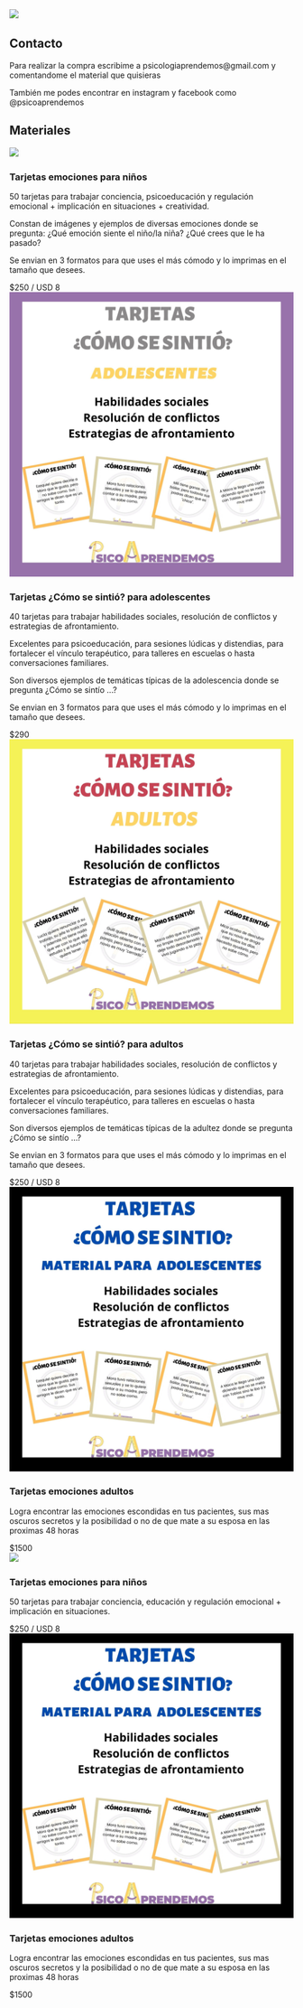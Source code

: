 

<div class="center">
    <img src="https://instagram.faep4-1.fna.fbcdn.net/v/t51.2885-19/s320x320/103625243_725817748227458_4394321882451694663_n.jpg?_nc_ht=instagram.faep4-1.fna.fbcdn.net&_nc_ohc=VuSwou6KSwwAX83TDvd&oh=5eca09218e35d6b5c50b421ee1017fba&oe=5F59CCA3">
</div>

<h2>Contacto</h2>
<p>Para realizar la compra escribime a psicologiaprendemos@gmail.com y comentandome el material que quisieras<p>
 <p> También me podes encontrar en instagram y facebook como @psicoaprendemos<p>


<h2>Materiales</h2>
<div class="materiales">
    <div class="material">
        <img src="images/EMOCIONES NIÑOS.jpg">
        <div>
            <h3>Tarjetas emociones para niños</h3>
            <p> 50 tarjetas para trabajar conciencia, psicoeducación y regulación emocional + implicación en situaciones + creatividad. </p>
            <p> Constan de imágenes y ejemplos de diversas emociones donde se pregunta: ¿Qué emoción siente el niño/la niña? ¿Qué crees que le ha pasado? </p>
            <p> Se envian en 3 formatos para que uses el más cómodo y lo imprimas en el tamaño que desees. </p>
            <div class="center">
                <div class="precio">$250 / USD 8</div> 
            </div>
        </div>
    </div>
    <div class="material inverso">
        <img src="images/COMO SE SINTIO ADO.jpg">
        <div>
            <h3>Tarjetas ¿Cómo se sintió? para adolescentes</h3>
            <p> 40 tarjetas para trabajar habilidades sociales, resolución de conflictos y estrategias de afrontamiento.</p>
            <p> Excelentes para psicoeducación, para sesiones lúdicas y distendias, para fortalecer el vínculo terapéutico, para talleres en escuelas o hasta conversaciones familiares. </p>
            <p> Son diversos ejemplos de temáticas típicas de la adolescencia donde se pregunta ¿Cómo se sintío ...? </p>
            <p> Se envian en 3 formatos  para que uses el más cómodo y lo imprimas en el tamaño que desees. </p>
            <div class="center">
              <div class="precio">$290</div> 
            </div>
        </div>
    </div>
    <div class="material">
        <img src="images/COMO SE SINTIO ADU.jpg">
        <div>
            <h3>Tarjetas ¿Cómo se sintió? para adultos</h3>
            <p> 40 tarjetas para trabajar habilidades sociales, resolución de conflictos y estrategias de afrontamiento.</p>
            <p> Excelentes para psicoeducación, para sesiones lúdicas y distendias, para fortalecer el vínculo terapéutico, para talleres en escuelas o hasta conversaciones familiares.</p>
            <p> Son diversos ejemplos de temáticas típicas de la adultez donde se pregunta ¿Cómo se sintío ...? </p>
            <p> Se envian en 3 formatos  para que uses el más cómodo y lo imprimas en el tamaño que desees. </p>
            <div class="center">
                <div class="precio">$250 / USD 8</div> 
            </div>
        </div>
    </div>
    <div class="material inverso">
        <img src="images/ADOLES.jpg">
        <div>
            <h3>Tarjetas emociones adultos</h3>
            <p>Logra encontrar las emociones escondidas en tus pacientes, sus mas oscuros secretos y la posibilidad o no de que mate a su esposa en las proximas 48 horas</p>
            <div class="center">
              <div class="precio">$1500</div> 
            </div>
        </div>
    </div>
    <div class="material">
        <img src="images/EMOCIONES NIÑOS.jpg">
        <div>
            <h3>Tarjetas emociones para niños</h3>
            <p> 50 tarjetas para trabajar conciencia, educación y regulación emocional + implicación en situaciones. </p>
            <div class="center">
                <div class="precio">$250 / USD 8</div> 
            </div>
        </div>
    </div>
    <div class="material inverso">
        <img src="images/ADOLES.jpg">
        <div>
            <h3>Tarjetas emociones adultos</h3>
            <p>Logra encontrar las emociones escondidas en tus pacientes, sus mas oscuros secretos y la posibilidad o no de que mate a su esposa en las proximas 48 horas</p>
            <div class="center">
              <div class="precio">$1500</div> 
            </div>
        </div>
    </div>
    

</div>

